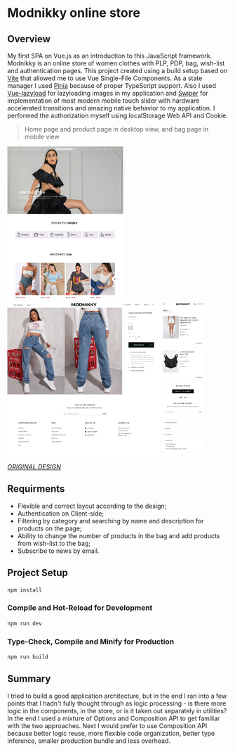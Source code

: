 # Modnikky online store

## Overview

My first SPA on Vue.js as an introduction to this JavaScript framework. Modnikky is an online store of women clothes with PLP, PDP, bag, wish-list and authentication pages. This project created using a build setup based on [Vite](https://vuejs.org/guide/quick-start.html) that allowed me to use Vue Single-File Components. As a state manager I used [Pinia](https://pinia.vuejs.org/) because of proper TypeScript support. Also I used [Vue-lazyload](https://github.com/hilongjw/vue-lazyload) for lazyloading images in my application and [Swiper](https://github.com/nolimits4web/Swiper) for implementation of most modern mobile touch slider with hardware accelerated transitions and amazing native behavior to my application. I performed the authorization myself using localStorage Web API and Cookie.

> Home page and product page in desktop view, and bag page in mobile view

<img src="public/previews/home-page-desktop.jpg" height="350" alt="Home page preview in desktop view"> <img src="public/previews/product-page-desktop.jpg" height="350" alt="Product page preview in desktop view"> <img src="public/previews/bag-page-mobile.jpg" height="350" alt="Bag page preview in mobile view">

_[ORIGINAL DESIGN](<https://www.figma.com/file/EU9rX288YZxT6RcpMmMOcO/Diplom-projects_Front-end-(1)?node-id=1%3A1386>)_

## Requirments

- Flexible and correct layout according to the design;
- Authentication on Client-side;
- Filtering by category and searching by name and description for products on the page;
- Ability to change the number of products in the bag and add products from wish-list to the bag;
- Subscribe to news by email.

## Project Setup

```sh
npm install
```

### Compile and Hot-Reload for Development

```sh
npm run dev
```

### Type-Check, Compile and Minify for Production

```sh
npm run build
```

## Summary

I tried to build a good application architecture, but in the end I ran into a few points that I hadn't fully thought through as logic processing - is there more logic in the components, in the store, or is it taken out separately in utilities? In the end I used a mixture of Options and Composition API to get familiar with the two approaches. Next I would prefer to use Composition API because better logic reuse, more flexible code organization, better type inference, smaller production bundle and less overhead.
